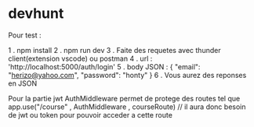 # devhunt

Pour test :

1 . npm install
2 . npm run dev
3 . Faite des requetes avec thunder client(extension vscode) ou postman
4 . url : 'http://localhost:5000/auth/login'
5 . body JSON :
{
"email": "herizo@yahoo.com",
"password": "honty"
}
6 . Vous aurez des reponses en JSON

Pour la partie jwt AuthMiddleware permet de protege des routes tel que
app.use("/course" , AuthMiddleware , courseRoute)
// il aura donc besoin de jwt ou token pour pouvoir acceder a cette route
